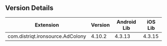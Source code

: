 ## Version Details

| Extension | Version | Android Lib | iOS Lib |
| --- | --- | --- | --- |
| com.distriqt.ironsource.AdColony | 4.10.2 | 4.3.13 | 4.3.15 |

